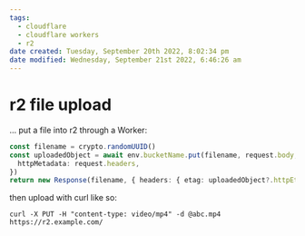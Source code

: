 ```yaml
---
tags: 
  - cloudflare
  - cloudflare workers
  - r2
date created: Tuesday, September 20th 2022, 8:02:34 pm
date modified: Wednesday, September 21st 2022, 6:46:26 am
---
```


# r2 file upload

… put a file into r2 through a Worker:

```typescript
const filename = crypto.randomUUID()
const uploadedObject = await env.bucketName.put(filename, request.body, {
  httpMetadata: request.headers,
})
return new Response(filename, { headers: { etag: uploadedObject?.httpEtag } })
```

then upload with curl like so:

```shell
curl -X PUT -H "content-type: video/mp4" -d @abc.mp4 https://r2.example.com/
```
